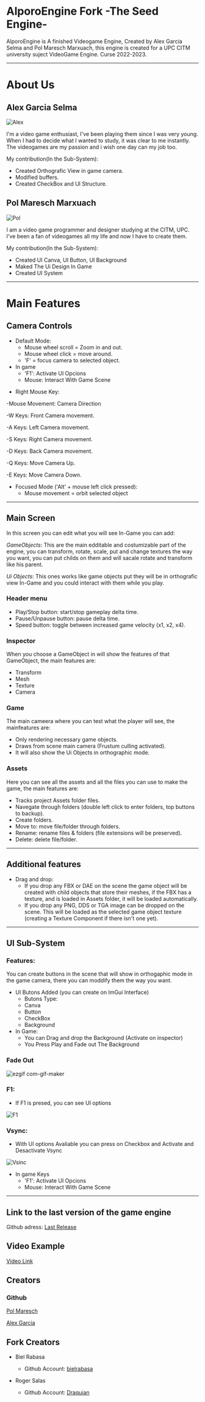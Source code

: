 # AlporoEngine Fork -The Seed Engine- 
AlporoEngine is A finished Videogame Engine, Created by Alex Garcia Selma and Pol Maresch Marxuach, this engine is created for a UPC CITM university suject VideoGame Engine. Curse 2022-2023.

***

# About Us

## Alex Garcia Selma

![Alex](https://user-images.githubusercontent.com/79161220/212575210-e6446236-6b08-4a0b-aa7f-2b7d79640b96.jpg)

I'm a video game enthusiast, I've been playing them since I was very young.
When I had to decide what I wanted to study, it was clear to me instantly. The videogames are my passion and i wish one day can my job too.

My contribution(In the Sub-System):

- Created Orthografic View in game camera.
- Modified buffers.
- Created CheckBox and UI Structure.

## Pol Maresch Marxuach

![Pol](https://user-images.githubusercontent.com/79161063/212733053-13a7e5bc-07f6-49ad-890c-4e590d49e71c.PNG)

I am a video game programmer and designer studying at the CITM, UPC. I've been a fan of videogames all my life and now I have to create them.

My contribution(In the Sub-System):

- Created UI Canva, UI Button, UI Background
- Maked The Ui Design In Game
- Created UI System

***

# Main Features

## Camera Controls
- Default Mode:
  * Mouse wheel scroll = Zoom in and out.
  * Mouse wheel click = move around.
  * 'F' = focus camera to selected object.
- In game
  * 'F1': Activate UI Opcions
  * Mouse: Interact With Game Scene
  
* Right Mouse Key:

-Mouse Movement: Camera Direction 

-W Keys: Front Camera movement.

-A Keys: Left Camera movement.

-S Keys: Right Camera movement.

-D Keys: Back Camera movement.

-Q Keys: Move Camera Up.

-E Keys: Move Camera Down.

- Focused Mode ('Alt' + mouse left click pressed):
  * Mouse movement = orbit selected object
  
***

## Main Screen
In this screen you can edit what you will see In-Game you can add:

*GameObjects*: This are the main edditable and costumizable part of the engine, you can transform, rotate, scale, put and change textures the way you want, you can put childs on them and will sacale rotate and transform like his parent.

*Ui Objects*: This ones works like game objects put they will be in orthografic view In-Game and you could interact with them while you play.

### Header menu
* Play/Stop button: start/stop gameplay delta time.
* Pause/Unpause button: pause delta time.
* Speed button: toggle between increased game velocity (x1, x2, x4).

### Inspector
When you choose a GameObject in will show the features of that GameObject, the main features are:

* Transform
* Mesh
* Texture
* Camera

### Game
The main cameera where you can test what the player will see, the mainfeatures are:

* Only rendering necessary game objects.
* Draws from scene main camera (Frustum culling activated).
* It will also show the Ui Objects in orthographic mode. 

### Assets
Here  you can see all the assets and all the files you can use to make the game, the main features are:

* Tracks project Assets folder files.
* Navegate through folders (double left click to enter folders, top buttons to backup).
* Create folders.
* Move to: move file/folder through folders.
* Rename: rename files & folders (file extensions will be preserved).
* Delete: delete file/folder.


***

## Additional features
    
 * Drag and drop:
   - If you drop any FBX or DAE on the scene the game object will be created with child objects that store their meshes, if the FBX has a texture, and is loaded in Assets folder, it will be loaded automatically.
   -  If you drop any PNG, DDS or TGA image can be dropped on the scene. This will be loaded as the selected game object texture (creating a Texture Component if there isn't one yet).


***

## UI Sub-System

### Features:

You can create buttons in the scene that will show in orthogaphic mode in the game camera,
there you can moddify them the way you want.

- UI Butons Added (you can create on ImGui Interface)
	* Butons Type:
	- Canva
	- Button
	- CheckBox
	- Background
- In Game:
	- You can Drag and drop the Background (Activate on inspector)
	- You Press Play and Fade out The Background
### Fade Out

![ezgif com-gif-maker](https://user-images.githubusercontent.com/79161063/212733612-21d56322-b7cd-4765-acec-c74924497f8f.gif)

### F1:
- If F1 is presed, you can see UI options
  
![F1](https://user-images.githubusercontent.com/79161063/212734264-205ea946-cfd1-493e-aff8-38324e8e88be.gif)

### Vsync:
- With  UI options Avaliable you can press on Checkbox and Activate and Desactivate Vsync
  
![Vsinc](https://user-images.githubusercontent.com/79161063/212734302-ab054b22-275c-4c4b-bf1d-a4fb90e94ada.gif)

- In game Keys
  * 'F1': Activate UI Opcions
  * Mouse: Interact With Game Scene

***
## Link to the last version of the game engine

Github adress: [Last Release](https://github.com/rayolop20/Alporo-Engine-Fork-/releases/tag/v.3)

## Video Example

[Video Link](https://youtu.be/tslw53VUlfQ)

## Creators 
### Github

[Pol Maresch](https://github.com/rayolop20)

[Alex Garcia](https://github.com/MaralGS)

## Fork Creators

- Biel Rabasa
    * Github Account: [bielrabasa](https://github.com/bielrabasa)


- Roger Salas
    * Github Account: [Draquian](https://github.com/Draquian)
